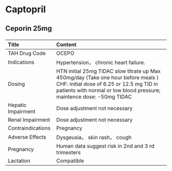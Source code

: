 # Captopril

## Ceporin 25mg

##### 

| Title              | Content                                                                                                                                                                                                |
|:-------------------|:-------------------------------------------------------------------------------------------------------------------------------------------------------------------------------------------------------|
| TAH Drug Code      | OCEPO                                                                                                                                                                                                  |
| Indications        | Hypertension， chronic heart failure.                                                                                                                                                                  |
| Dosing             | HTN initial 25mg TIDAC slow titrate up Max 450mg/day (Take one hour before meals ) CHF: initial dose of 6.25 or 12.5 mg TID in patients with normal or low blood pressure; maintence dose: -50mg TIDAC |
| Hepatic Impairment | Dose adjustment not necessary                                                                                                                                                                          |
| Renal Impairment   | Dose adjustment not necessary                                                                                                                                                                          |
| Contraindications  | Pregnancy                                                                                                                                                                                              |
| Adverse Effects    | Dysgeusia， skin rash， cough                                                                                                                                                                          |
| Pregnancy          | Human data suggest risk in 2nd and 3 rd trimesters                                                                                                                                                     |
| Lactation          | Compatible                                                                                                                                                                                             |

